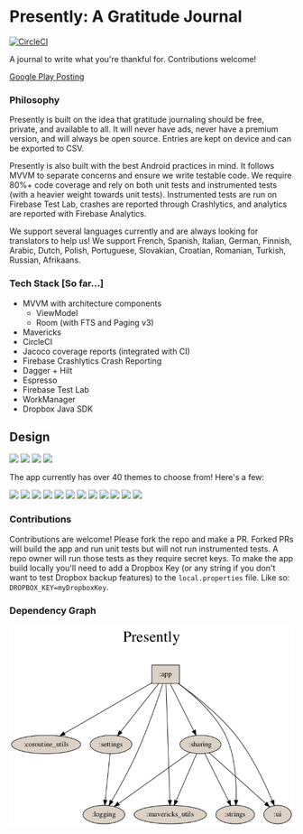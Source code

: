 # Presently: A Gratitude Journal
[![CircleCI](https://circleci.com/gh/alisonthemonster/Presently/tree/develop.svg?style=svg)](https://circleci.com/gh/alisonthemonster/Presently/tree/develop)

A journal to write what you're thankful for. Contributions welcome!

[Google Play Posting](https://play.google.com/store/apps/details?id=journal.gratitude.com.gratitudejournal&hl=en)

### Philosophy 
Presently is built on the idea that gratitude journaling should be free, private, and available to all. It will never have ads, never have a premium version, and will always be open source. Entries are kept on device and can be exported to CSV.

Presently is also built with the best Android practices in mind. It follows MVVM to separate concerns and ensure we write testable code. We require 80%+ code coverage and rely on both unit tests and instrumented tests (with a heavier weight towards unit tests). Instrumented tests are run on Firebase Test Lab, crashes are reported through Crashlytics, and analytics are reported with Firebase Analytics.

We support several languages currently and are always looking for translators to help us! We support French, Spanish, Italian, German, Finnish, Arabic, Dutch, Polish, Portuguese, Slovakian, Croatian, Romanian, Turkish, Russian, Afrikaans.

### Tech Stack [So far...]
- MVVM with architecture components
   - ViewModel
   - Room (with FTS and Paging v3)
- Mavericks
- CircleCI
- Jacoco coverage reports (integrated with CI)
- Firebase Crashlytics Crash Reporting
- Dagger + Hilt
- Espresso
- Firebase Test Lab
- WorkManager
- Dropbox Java SDK

## Design
<img src="https://i.imgur.com/EN4oOF4.png" width="220"> <img src="https://i.imgur.com/8RJvH6E.png" width="220"> <img src="https://i.imgur.com/UQQ7wbq.png" width="220"> <img src="https://i.imgur.com/JtYuyq2.png" width="220">


The app currently has over 40 themes to choose from! Here's a few:

<img src="https://user-images.githubusercontent.com/10744793/189284037-5d19021b-17c4-4229-a769-bb8ee74fd8d6.png" width="200"/> <img src="https://user-images.githubusercontent.com/10744793/189284043-4ddf2749-e0b6-456a-b6fa-35f49157c3f5.png" width="200"/> <img src="https://user-images.githubusercontent.com/10744793/189284046-bf74da64-02e7-45a9-a77d-b357ca300bf8.png" width="200"/> <img src="https://user-images.githubusercontent.com/10744793/189284047-d70bde92-8c66-4dea-85ef-bcfd5165dd66.png" width="200"/> <img src="https://user-images.githubusercontent.com/10744793/189284049-30e28cf9-5751-4de8-bf29-96ff4c274ef6.png" width="200"/> <img src="https://user-images.githubusercontent.com/10744793/189284050-082145de-e35e-4d80-a2bf-ed27d80d1b13.png" width="200"/> <img src="https://user-images.githubusercontent.com/10744793/137650501-69ed8e1b-0589-4ae8-81e0-cd8bbb9a779c.png" width="200"/> <img src="https://user-images.githubusercontent.com/10744793/136122717-de9dc39e-7a85-4b6a-87f7-33d13b72340d.png" width="200"/> <img src="https://user-images.githubusercontent.com/10744793/136122723-94abd81a-223d-40d3-8f17-d60b8ac936a3.png" width="200"/> <img src="https://user-images.githubusercontent.com/10744793/136122868-fc770228-5185-4aef-b8d6-c7f02fce822f.png" width="200"/> <img src="https://user-images.githubusercontent.com/10744793/137650505-d26bad6e-02aa-4929-9672-06451e38322d.png" width="200"/> <img src="https://user-images.githubusercontent.com/10744793/137650495-fb0c5fdf-d38e-48c5-bd8c-2c660e6196e3.png" width="200"/>


### Contributions
Contributions are welcome! Please fork the repo and make a PR. Forked PRs will build the app and run unit tests but will not run instrumented tests. A repo owner will run those tests as they require secret keys. To make the app build locally you'll need to add a Dropbox Key (or any string if you don't want to test Dropbox backup features) to the `local.properties` file. Like so: `DROPBOX_KEY=myDropboxKey`.


### Dependency Graph
![](dependency-graph/project.dot.png)
